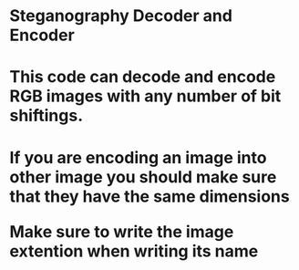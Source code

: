 # Steganography Decoder and Encoder

<h1>This code can decode and encode RGB images with any number of bit shiftings. <h1>
<p>If you are encoding an image into other image you should make sure that they have the same dimensions<p>
<p>Make sure to write the image extention when writing its name<p>
